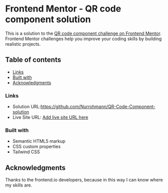 # Frontend Mentor - QR code component solution

This is a solution to the [QR code component challenge on Frontend Mentor](https://www.frontendmentor.io/challenges/qr-code-component-iux_sIO_H). Frontend Mentor challenges help you improve your coding skills by building realistic projects.

## Table of contents

- [Links](#links)
- [Built with](#built-with)
- [Acknowledgments](#acknowledgments)

### Links

- Solution URL:https://github.com/Nurrohmann/QR-Code-Component-solution
- Live Site URL: [Add live site URL here](https://your-live-site-url.com)

### Built with

- Semantic HTML5 markup
- CSS custom properties
- Tailwind CSS

## Acknowledgments

Thanks to the frontend.io developers, because in this way I can know where my skills are.
